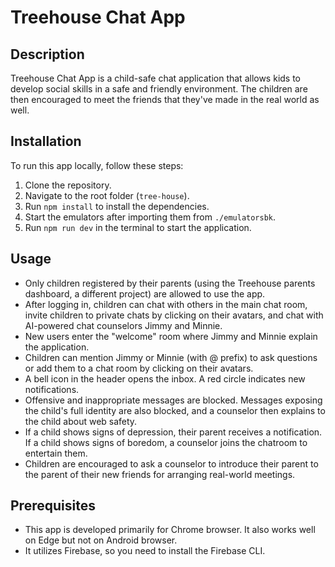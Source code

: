 # Treehouse Chat App

## Description

Treehouse Chat App is a child-safe chat application that allows kids to develop social skills in a safe and friendly environment. The children are then encouraged to meet the friends that they've made in the real world as well.

## Installation

To run this app locally, follow these steps:

1. Clone the repository.
2. Navigate to the root folder (`tree-house`).
3. Run `npm install` to install the dependencies.
4. Start the emulators after importing them from `./emulatorsbk`.
5. Run `npm run dev` in the terminal to start the application.

## Usage

- Only children registered by their parents (using the Treehouse parents dashboard, a different project) are allowed to use the app.
- After logging in, children can chat with others in the main chat room, invite children to private chats by clicking on their avatars, and chat with AI-powered chat counselors Jimmy and Minnie.
- New users enter the "welcome" room where Jimmy and Minnie explain the application.
- Children can mention Jimmy or Minnie (with @ prefix) to ask questions or add them to a chat room by clicking on their avatars.
- A bell icon in the header opens the inbox. A red circle indicates new notifications.
- Offensive and inappropriate messages are blocked. Messages exposing the child's full identity are also blocked, and a counselor then explains to the child about web safety.
- If a child shows signs of depression, their parent receives a notification. If a child shows signs of boredom, a counselor joins the chatroom to entertain them.
- Children are encouraged to ask a counselor to introduce their parent to the parent of their new friends for arranging real-world meetings.

## Prerequisites

- This app is developed primarily for Chrome browser. It also works well on Edge but not on Android browser.
- It utilizes Firebase, so you need to install the Firebase CLI.

